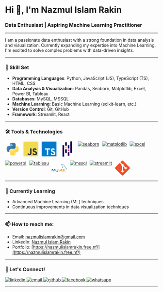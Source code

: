 <h1>Hi 👋, I'm Nazmul Islam Rakin</h1>
<h3>Data Enthusiast | Aspiring Machine Learning Practitioner</h3>

---

<p>I am a passionate data enthusiast with a strong foundation in data analysis and visualization. Currently expanding my expertise into Machine Learning, I'm excited to solve complex problems with data-driven insights.</p>

---

### 🚀 Skill Set

- **Programming Languages**: Python, JavaScript (JS), TypeScript (TS), HTML, CSS
- **Data Analysis & Visualization**: Pandas, Seaborn, Matplotlib, Excel, Power BI, Tableau
- **Databases**: MySQL, MSSQL
- **Machine Learning**: Basic Machine Learning (scikit-learn, etc.)
- **Version Control**: Git, GitHub
- **Framework**: Streamlit, React

---

### 🛠️ Tools & Technologies

<p align="left" style="display: flex; gap: 10px; flex-wrap: wrap;">
    <a href="https://www.python.org" target="_blank" rel="noreferrer"> 
        <img src="https://raw.githubusercontent.com/devicons/devicon/master/icons/python/python-original.svg" alt="python" width="50" height="50"/> 
    </a>
    <a href="https://developer.mozilla.org/en-US/docs/Web/JavaScript" target="_blank" rel="noreferrer">
        <img src="https://raw.githubusercontent.com/devicons/devicon/master/icons/javascript/javascript-original.svg" alt="javascript" width="50" height="50"/>
    </a>
    <a href="https://www.typescriptlang.org/" target="_blank" rel="noreferrer">
        <img src="https://raw.githubusercontent.com/devicons/devicon/master/icons/typescript/typescript-original.svg" alt="typescript" width="50" height="50"/>
    </a>
    <a href="https://pandas.pydata.org/" target="_blank" rel="noreferrer">
        <img src="https://raw.githubusercontent.com/devicons/devicon/2ae2a900d2f041da66e950e4d48052658d850630/icons/pandas/pandas-original.svg" alt="pandas" width="50" height="50"/>
    </a>
    <a href="https://seaborn.pydata.org/" target="_blank" rel="noreferrer">
        <img src="https://seaborn.pydata.org/_images/logo-mark-lightbg.svg" alt="seaborn" width="50" height="50"/>
    </a>
    <a href="https://matplotlib.org/" target="_blank" rel="noreferrer">
        <img src="https://icon.icepanel.io/Technology/svg/Matplotlib.svg" alt="matplotlib" width="50" height="50"/>
    </a>
    <a href="https://www.microsoft.com/en-us/microsoft-365/excel" target="_blank" rel="noreferrer"> 
        <img src="https://upload.wikimedia.org/wikipedia/commons/7/73/Microsoft_Excel_2013-2019_logo.svg" alt="excel" width="50" height="50"/> 
    </a>
    <a href="https://powerbi.microsoft.com/" target="_blank" rel="noreferrer"> 
        <img src="https://upload.wikimedia.org/wikipedia/commons/c/cf/New_Power_BI_Logo.svg" alt="powerbi" width="50" height="50"/> 
    </a>
    <a href="https://www.tableau.com/" target="_blank" rel="noreferrer">
        <img src="https://cdn.iconscout.com/icon/free/png-512/free-tableau-icon-download-in-svg-png-gif-file-formats--software-logo-freebies-pack-logos-icons-4489897.png?f=webp&w=256" alt="tableau" width="50" height="50"/> 
    </a>
    <a href="https://www.mysql.com/" target="_blank" rel="noreferrer"> 
        <img src="https://raw.githubusercontent.com/devicons/devicon/master/icons/mysql/mysql-original-wordmark.svg" alt="mysql" width="50" height="50"/> 
    </a>
    <a href="https://www.microsoft.com/en-us/sql-server" target="_blank" rel="noreferrer"> 
        <img src="https://www.svgrepo.com/show/303229/microsoft-sql-server-logo.svg" alt="mssql" width="50" height="50"/> 
    </a>
    <a href="https://streamlit.io/" target="_blank" rel="noreferrer">
        <img src="https://streamlit.io/images/brand/streamlit-logo-secondary-colormark-darktext.png" alt="streamlit" width="50" height="50"/>
    </a>
    <a href="https://git-scm.com/" target="_blank" rel="noreferrer"> 
        <img src="https://raw.githubusercontent.com/devicons/devicon/master/icons/git/git-original.svg" alt="git" width="50" height="50"/> 
    </a>
</p>

---

### 🌱 Currently Learning

- Advanced Machine Learning (ML) techniques
- Continuous improvements in data visualization techniques

---

### 📫 How to reach me:

- Email: [nazmulislamrakin@gmail.com](mailto:nazmulislamrakin@gmail.com)
- LinkedIn: [Nazmul Islam Rakin](https://www.linkedin.com/in/nazmul-islam-rakin-7a7ba5302/)
- Portfolio: [https://nazmulislamrakin.free.nf/](https://nazmulislamrakin.free.nf/)

---

### 🔗 Let's Connect!

<p align="left">
    <a href="https://www.linkedin.com/in/nazmul-islam-rakin-7a7ba5302/" target="_blank" rel="noreferrer">
        <img src="https://img.icons8.com/fluency/48/000000/linkedin.png" alt="linkedin"/>
    </a>
    <a href="mailto:nazmulislamrakin@gmail.com" target="_blank" rel="noreferrer">
        <img src="https://img.icons8.com/color/48/000000/gmail-new.png" alt="email"/>
    </a>
    <a href="https://github.com/rakinnir" target="_blank" rel="noreferrer">
        <img src="https://img.icons8.com/fluency/48/000000/github.png" alt="github"/>
    </a>
    <a href="https://www.facebook.com/rakin.rakin.790/" target="_blank" rel="noreferrer">
        <img src="https://img.icons8.com/fluency/48/000000/facebook-new.png" alt="facebook"/>
    </a>
    <a href="https://wa.me/8801703808991" target="_blank" rel="noreferrer">
        <img src="https://img.icons8.com/fluency/48/000000/whatsapp.png" alt="whatsapp"/>
    </a>
</p>

---

